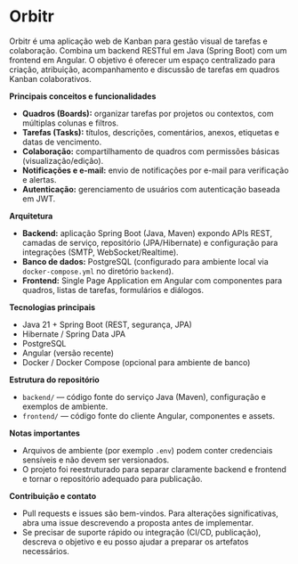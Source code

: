 # Orbitr

Orbitr é uma aplicação web de Kanban para gestão visual de tarefas e colaboração. Combina um backend RESTful em Java (Spring Boot) com um frontend em Angular. O objetivo é oferecer um espaço centralizado para criação, atribuição, acompanhamento e discussão de tarefas em quadros Kanban colaborativos.

**Principais conceitos e funcionalidades**
- **Quadros (Boards):** organizar tarefas por projetos ou contextos, com múltiplas colunas e filtros.
- **Tarefas (Tasks):** títulos, descrições, comentários, anexos, etiquetas e datas de vencimento.
- **Colaboração:** compartilhamento de quadros com permissões básicas (visualização/edição).
- **Notificações e e-mail:** envio de notificações por e-mail para verificação e alertas.
- **Autenticação:** gerenciamento de usuários com autenticação baseada em JWT.

**Arquitetura**
- **Backend:** aplicação Spring Boot (Java, Maven) expondo APIs REST, camadas de serviço, repositório (JPA/Hibernate) e configuração para integrações (SMTP, WebSocket/Realtime).
- **Banco de dados:** PostgreSQL (configurado para ambiente local via `docker-compose.yml` no diretório `backend`).
- **Frontend:** Single Page Application em Angular com componentes para quadros, listas de tarefas, formulários e diálogos.

**Tecnologias principais**
- Java 21 + Spring Boot (REST, segurança, JPA)
- Hibernate / Spring Data JPA
- PostgreSQL
- Angular (versão recente)
- Docker / Docker Compose (opcional para ambiente de banco)

**Estrutura do repositório**
- `backend/` — código fonte do serviço Java (Maven), configuração e exemplos de ambiente.
- `frontend/` — código fonte do cliente Angular, componentes e assets.

**Notas importantes**
- Arquivos de ambiente (por exemplo `.env`) podem conter credenciais sensíveis e não devem ser versionados.
- O projeto foi reestruturado para separar claramente backend e frontend e tornar o repositório adequado para publicação.

**Contribuição e contato**
- Pull requests e issues são bem-vindos. Para alterações significativas, abra uma issue descrevendo a proposta antes de implementar.
- Se precisar de suporte rápido ou integração (CI/CD, publicação), descreva o objetivo e eu posso ajudar a preparar os artefatos necessários.

